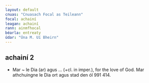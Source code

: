 ```yaml
---
layout: default
cnuas: "Cnuasach Focal as Teileann"
focal: achainí
leagan: achainí
rann: ainmfhocal
béarla: entreaty
údar: "Úna M. Uí Bheirn"
---
```


## achainí 2

* Mar ~ le Dia (ar) agus … (+cl. in imper.), for the love
of God. Mar athchuingne le Dia ort agus stad den ól 991 414.
